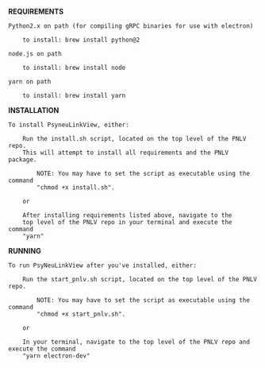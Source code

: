 **REQUIREMENTS**

    Python2.x on path (for compiling gRPC binaries for use with electron)
        
        to install: brew install python@2
        
    node.js on path
        
        to install: brew install node
    
    yarn on path
        
        to install: brew install yarn
    
**INSTALLATION**

    To install PsyneuLinkView, either:
        
        Run the install.sh script, located on the top level of the PNLV repo. 
        This will attempt to install all requirements and the PNLV package.
            
            NOTE: You may have to set the script as executable using the command
            "chmod +x install.sh". 
        
        or
        
        After installing requirements listed above, navigate to the 
        top level of the PNLV repo in your terminal and execute the command
        "yarn"
  
**RUNNING**

    To run PsyNeuLinkView after you've installed, either:
        
        Run the start_pnlv.sh script, located on the top level of the PNLV repo.
        
            NOTE: You may have to set the script as executable using the command
            "chmod +x start_pnlv.sh".
                  
        or
        
        In your terminal, navigate to the top level of the PNLV repo and execute the command 
        "yarn electron-dev"              